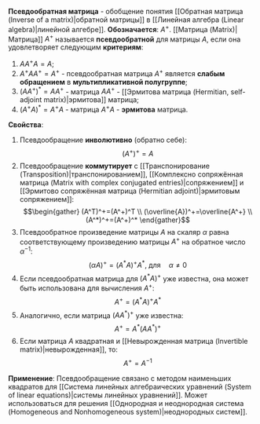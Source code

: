**Псевдообратная матрица** - обобщение понятия [[Обратная матрица (Inverse of a matrix)|обратной матрицы]] в [[Линейная алгебра (Linear algebra)|линейной алгебре]]. **Обозначается**: $A^+$.
[[Матрица (Matrix)|Матрица]] $A^+$ называется **псевдообратной** для матрицы $A$, если она удовлетворяет следующим **критериям**:
1. $AA^+A=A$;
2. $A^+AA^+=A^+$ - псевдообратная матрица $A^+$ является **слабым обращением** в **мультипликативной полугруппе**;
3. $(AA^+)^*=AA^+$ - матрица $AA^+$ - [[Эрмитова матрица (Hermitian, self-adjoint matrix)|эрмитова]] матрица;
4. $(A^+A)^*=A^+A$ - матрица $A^+A$ - **эрмитова** матрица.

**Свойства**:
1. Псевдообращение **инволютивно** (обратно себе):$$(A^+)^+=A$$
2. Псевдообращение **коммутирует** с [[Транспонирование (Transposition)|транспонированием]], [[Комплексно сопряжённая матрица (Matrix with complex conjugated entries)|сопряжением]] и [[Эрмитово сопряжённая матрица (Hermitian adjoint)|эрмитовым сопряжением]]:$$\begin{gather}  (A^T)^+=(A^+)^T \\ (\overline{A})^+=\overline{A^+} \\  (A^*)^+=(A^+)^* \end{gather}$$
3. Псевдообратное произведение матрицы $A$ на скаляр $\alpha$ равна соответствующему произведению матрицы $A^+$ на обратное число $\alpha^{-1}$:$$(\alpha A)^+=(A^*A)^+A^*,\ \text{для}\quad \alpha\neq 0$$
4. Если псевдообратная матрица для $(A^*A)^+$ уже известна, она может быть использована для вычисления $A^+$:$$A^+=(A^*A)^+A^*$$
5. Аналогично, если матрица $(AA^*)^+$ уже известна:$$A^+=A^*(AA^*)^+$$
6. Если матрица $A$ квадратная и [[Невырожденная матрица (Invertible matrix)|невырожденная]], то:$$A^+=A^{-1}$$

**Применение**: Псевдообращение связано с методом наименьших квадратов для [[Система линейных алгебраических уравнений (System of linear equations)|системы линейных уравнений]]. Может использоваться для решения [[Однородная и неоднородная система (Homogeneous and Nonhomogeneous system)|неоднородных систем]].